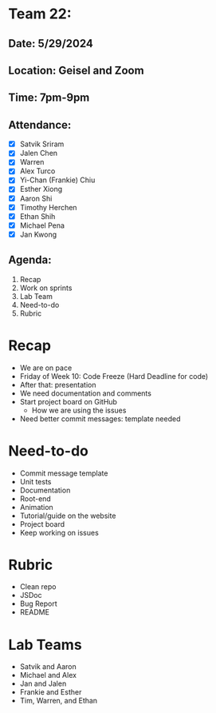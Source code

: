 # Team 22:
## Date: 5/29/2024
## Location: Geisel and Zoom
## Time: 7pm-9pm

## Attendance:
- [x] Satvik Sriram
- [x] Jalen Chen
- [X] Warren
- [x] Alex Turco
- [x] Yi-Chan (Frankie) Chiu
- [x] Esther Xiong
- [x] Aaron Shi
- [x] Timothy Herchen
- [x] Ethan Shih
- [X] Michael Pena
- [x] Jan Kwong

## Agenda:
1. Recap
2. Work on sprints
3. Lab Team
4. Need-to-do
5. Rubric

# Recap
- We are on pace
- Friday of Week 10: Code Freeze (Hard Deadline for code)
- After that: presentation
- We need documentation and comments 
- Start project board on GitHub
  - How we are using the issues 
- Need better commit messages: template needed 

# Need-to-do
- Commit message template 
- Unit tests 
- Documentation 
- Root-end
- Animation
- Tutorial/guide on the website 
- Project board
- Keep working on issues

# Rubric
- Clean repo
- JSDoc
- Bug Report 
- README

# Lab Teams
- Satvik and Aaron
- Michael and Alex 
- Jan and Jalen
- Frankie and Esther 
- Tim, Warren, and Ethan